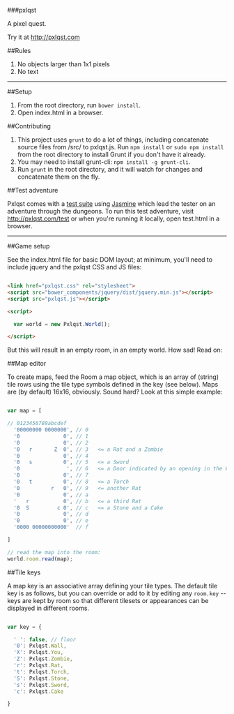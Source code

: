 ###pxlqst

A pixel quest.

Try it at http://pxlqst.com


##Rules

1. No objects larger than 1x1 pixels
2. No text

****

##Setup

1. From the root directory, run `bower install`.
2. Open index.html in a browser.

##Contributing

1. This project uses `grunt` to do a lot of things, including concatenate source files from /src/ to pxlqst.js. Run `npm install` or `sudo npm install` from the root directory to install Grunt if you don't have it already. 
2. You may need to install grunt-cli: `npm install -g grunt-cli`.
3. Run `grunt` in the root directory, and it will watch for changes and concatenate them on the fly.

##Test adventure

Pxlqst comes with a [test suite](https://github.com/jywarren/pxlqst/issues/4) using [Jasmine](https://jasmine.github.io) which lead the tester on an adventure through the dungeons. To run this test adventure, visit http://pxlqst.com/test or when you're running it locally, open test.html in a browser.

****

##Game setup

See the index.html file for basic DOM layout; at minimum, you'll need to include jquery and the pxlqst CSS and JS files:

````html

<link href="pxlqst.css" rel="stylesheet">
<script src="bower_components/jquery/dist/jquery.min.js"></script>
<script src="pxlqst.js"></script>

<script>

  var world = new Pxlqst.World();

</script>

````

But this will result in an empty room, in an empty world. How sad! Read on:

##Map editor

To create maps, feed the Room a map object, which is an array of (string) tile rows using the tile type symbols defined in the key (see below). Maps are (by default) 16x16, obviously. Sound hard? Look at this simple example:

````js

var map = [

// 0123456789abcdef  
  '00000000 0000000', // 0
  '0              0', // 1
  '0              0', // 2
  '0   r       Z  0', // 3   <= a Rat and a Zombie
  '0              0', // 4  
  '0   s          0', // 5   <= a Sword
  '0               ', // 6   <= a Door indicated by an opening in the Wall
  '0              0', // 7  
  '0   t          0', // 8   <= a Torch
  '0          r   0', // 9   <= another Rat
  '0              0', // a  
  '   r           0', // b   <= a third Rat
  '0  S         c 0', // c   <= a Stone and a Cake
  '0              0', // d
  '0              0', // e
  '0000 00000000000'  // f

]

// read the map into the room:
world.room.read(map);

````

##Tile keys

A map key is an associative array defining your tile types. The default tile key is as follows, but you can override or add to it by editing any `room.key` -- keys are kept by room so that different tilesets or appearances can be displayed in different rooms. 

````js

var key = {

  ' ': false, // floor
  '0': Pxlqst.Wall,
  'X': Pxlqst.You,
  'Z': Pxlqst.Zombie,
  'r': Pxlqst.Rat,
  't': Pxlqst.Torch,
  'S': Pxlqst.Stone,
  's': Pxlqst.Sword,
  'c': Pxlqst.Cake

}

````
